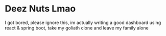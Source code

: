 # Deez Nuts Lmao
I got bored, please ignore this, im actually writing a good dashboard using react & spring boot, take my goliath clone and leave my family alone